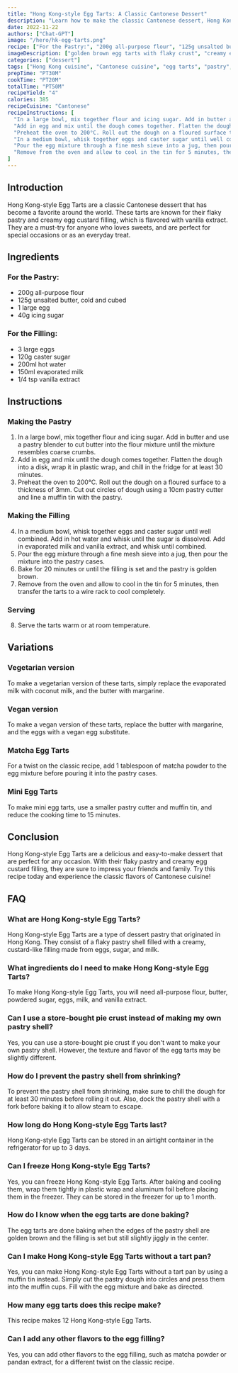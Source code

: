 ```yaml
---
title: "Hong Kong-style Egg Tarts: A Classic Cantonese Dessert"
description: "Learn how to make the classic Cantonese dessert, Hong Kong-style Egg Tarts, with this easy-to-follow recipe. These tarts are a delicious combination of flaky pastry and creamy egg custard, and are a must-try for any food lover."
date: 2022-11-22
authors: ["Chat-GPT"]
image: "/hero/hk-egg-tarts.png"
recipe: ["For the Pastry:", "200g all-purpose flour", "125g unsalted butter, cold and cubed", "1 large egg", "40g icing sugar", "For the Filling:", "3 large eggs", "120g caster sugar", "200ml hot water", "150ml evaporated milk", "1/4 tsp vanilla extract"]
imageDescription: ["golden brown egg tarts with flaky crust", "creamy egg custard filling", "dessert", "Cantonese cuisine"]
categories: ["dessert"]
tags: ["Hong Kong cuisine", "Cantonese cuisine", "egg tarts", "pastry", "dessert"]
prepTime: "PT30M"
cookTime: "PT20M"
totalTime: "PT50M"
recipeYield: "4"
calories: 385
recipeCuisine: "Cantonese"
recipeInstructions: [
  "In a large bowl, mix together flour and icing sugar. Add in butter and use a pastry blender to cut butter into the flour mixture until the mixture resembles coarse crumbs.",
  "Add in egg and mix until the dough comes together. Flatten the dough into a disk, wrap it in plastic wrap, and chill in the fridge for at least 30 minutes.",
  "Preheat the oven to 200°C. Roll out the dough on a floured surface to a thickness of 3mm. Cut out circles of dough using a 10cm pastry cutter and line a muffin tin with the pastry.",
  "In a medium bowl, whisk together eggs and caster sugar until well combined. Add in hot water and whisk until the sugar is dissolved. Add in evaporated milk and vanilla extract, and whisk until combined.",
  "Pour the egg mixture through a fine mesh sieve into a jug, then pour the mixture into the pastry cases. Bake for 20 minutes or until the filling is set and the pastry is golden brown.",
  "Remove from the oven and allow to cool in the tin for 5 minutes, then transfer the tarts to a wire rack to cool completely. Serve the tarts warm or at room temperature."
]
---
```


## Introduction

Hong Kong-style Egg Tarts are a classic Cantonese dessert that has become a favorite around the world. These tarts are known for their flaky pastry and creamy egg custard filling, which is flavored with vanilla extract. They are a must-try for anyone who loves sweets, and are perfect for special occasions or as an everyday treat.

## Ingredients

### For the Pastry:

- 200g all-purpose flour
- 125g unsalted butter, cold and cubed
- 1 large egg
- 40g icing sugar

### For the Filling:

- 3 large eggs
- 120g caster sugar
- 200ml hot water
- 150ml evaporated milk
- 1/4 tsp vanilla extract

## Instructions

### Making the Pastry

1. In a large bowl, mix together flour and icing sugar. Add in butter and use a pastry blender to cut butter into the flour mixture until the mixture resembles coarse crumbs.
2. Add in egg and mix until the dough comes together. Flatten the dough into a disk, wrap it in plastic wrap, and chill in the fridge for at least 30 minutes.
3. Preheat the oven to 200°C. Roll out the dough on a floured surface to a thickness of 3mm. Cut out circles of dough using a 10cm pastry cutter and line a muffin tin with the pastry.

### Making the Filling

4. In a medium bowl, whisk together eggs and caster sugar until well combined. Add in hot water and whisk until the sugar is dissolved. Add in evaporated milk and vanilla extract, and whisk until combined.
5. Pour the egg mixture through a fine mesh sieve into a jug, then pour the mixture into the pastry cases.
6. Bake for 20 minutes or until the filling is set and the pastry is golden brown.
7. Remove from the oven and allow to cool in the tin for 5 minutes, then transfer the tarts to a wire rack to cool completely.

### Serving

8. Serve the tarts warm or at room temperature.

## Variations

### Vegetarian version

To make a vegetarian version of these tarts, simply replace the evaporated milk with coconut milk, and the butter with margarine.

### Vegan version

To make a vegan version of these tarts, replace the butter with margarine, and the eggs with a vegan egg substitute.

### Matcha Egg Tarts

For a twist on the classic recipe, add 1 tablespoon of matcha powder to the egg mixture before pouring it into the pastry cases.

### Mini Egg Tarts

To make mini egg tarts, use a smaller pastry cutter and muffin tin, and reduce the cooking time to 15 minutes.

## Conclusion

Hong Kong-style Egg Tarts are a delicious and easy-to-make dessert that are perfect for any occasion. With their flaky pastry and creamy egg custard filling, they are sure to impress your friends and family. Try this recipe today and experience the classic flavors of Cantonese cuisine!

## FAQ

### What are Hong Kong-style Egg Tarts?

Hong Kong-style Egg Tarts are a type of dessert pastry that originated in Hong Kong. They consist of a flaky pastry shell filled with a creamy, custard-like filling made from eggs, sugar, and milk.

### What ingredients do I need to make Hong Kong-style Egg Tarts?

To make Hong Kong-style Egg Tarts, you will need all-purpose flour, butter, powdered sugar, eggs, milk, and vanilla extract.

### Can I use a store-bought pie crust instead of making my own pastry shell?

Yes, you can use a store-bought pie crust if you don't want to make your own pastry shell. However, the texture and flavor of the egg tarts may be slightly different.

### How do I prevent the pastry shell from shrinking?

To prevent the pastry shell from shrinking, make sure to chill the dough for at least 30 minutes before rolling it out. Also, dock the pastry shell with a fork before baking it to allow steam to escape.

### How long do Hong Kong-style Egg Tarts last?

Hong Kong-style Egg Tarts can be stored in an airtight container in the refrigerator for up to 3 days.

### Can I freeze Hong Kong-style Egg Tarts?

Yes, you can freeze Hong Kong-style Egg Tarts. After baking and cooling them, wrap them tightly in plastic wrap and aluminum foil before placing them in the freezer. They can be stored in the freezer for up to 1 month.

### How do I know when the egg tarts are done baking?

The egg tarts are done baking when the edges of the pastry shell are golden brown and the filling is set but still slightly jiggly in the center.

### Can I make Hong Kong-style Egg Tarts without a tart pan?

Yes, you can make Hong Kong-style Egg Tarts without a tart pan by using a muffin tin instead. Simply cut the pastry dough into circles and press them into the muffin cups. Fill with the egg mixture and bake as directed.

### How many egg tarts does this recipe make?

This recipe makes 12 Hong Kong-style Egg Tarts.

### Can I add any other flavors to the egg filling?

Yes, you can add other flavors to the egg filling, such as matcha powder or pandan extract, for a different twist on the classic recipe.